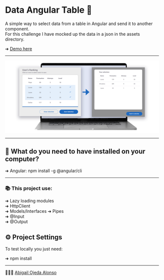 # Data Angular Table 📝
A simple way to select data from a table in Angular and send it to another component.  
For this challenge I have mocked up the data in a json in the assets directory.

➜ [Demo here](https://berryweb.netlify.app/home) 

---

![](screenshots/layouts.png)


---  

## 📂  What do you need to have installed on your computer?

➜ Angular: npm install -g @angular/cli

---
### 📚  This project use:


➜  Lazy loading modules  
➜  HttpClient    
➜  Models/Interfaces
➜  Pipes  
➜  @Input  
➜  @Output  



## ⚙️ Project Settings

To test locally you just need:  

➜ npm install


---
 🙋🏻‍♀️ [Abigail Ojeda Alonso](https://es.linkedin.com/in/abigail-ojeda)

